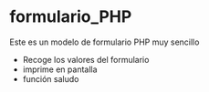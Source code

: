 # formulario_PHP
Este es un modelo de formulario PHP muy sencillo
* Recoge los valores del formulario
* imprime en pantalla
* función saludo
